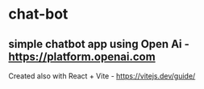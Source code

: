 # chat-bot

## simple chatbot app using Open Ai - <https://platform.openai.com>
Created also with React + Vite - <https://vitejs.dev/guide/>
